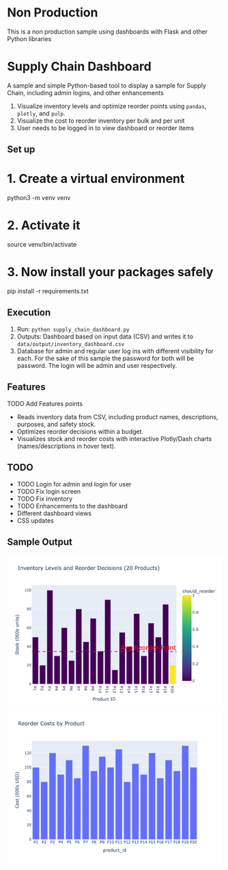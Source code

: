 # Non Production
This is a non production sample using dashboards with Flask and other Python libraries

# Supply Chain Dashboard
A sample and simple Python-based tool to display a sample for Supply Chain, including admin logins, and other enhancements
1. Visualize inventory levels and optimize reorder points using `pandas`, `plotly`, and `pulp`.
2. Visualize the cost to reorder inventory per bulk and per unit
3. User needs to be logged in to view dashboard or reorder items

## Set up
# 1. Create a virtual environment
python3 -m venv venv
# 2. Activate it
source venv/bin/activate
# 3. Now install your packages safely
pip install -r requirements.txt

## Execution
1. Run: `python supply_chain_dashboard.py`
2. Outputs: Dashboard based on input data (CSV) and writes it to `data/output/inventory_dashboard.csv`
3. Database for admin and regular user log ins with different visibility for each. For the sake of this sample the password for both will be password. The login will be admin and user respectively.

## Features
TODO Add Features points
- Reads inventory data from CSV, including product names, descriptions, purposes, and safety stock.
- Optimizes reorder decisions within a budget.
- Visualizes stock and reorder costs with interactive Plotly/Dash charts (names/descriptions in hover text).

## TODO
- TODO Login for admin and login for user
- TODO Fix login screen
- TODO Fix inventory
- TODO Enhancements to the dashboard
- Different dashboard views
- CSS updates

## Sample Output
![Stock Dashboard](data/images/outputdashboards/2025-10-02/inventory_dashboard.png)
![Reorder Costs](data/images/outputdashboards/2025-10-02/cost-to-reorder.png)
